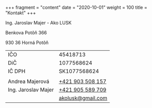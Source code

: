 +++
fragment = "content"
date = "2020-10-01"
weight = 100
title = "Kontakt"
+++

Ing. Jaroslav Majer - Ako LUSK

Benkova Potôň 366

930 36 Horná Potôň

| | |
| --- | -------- |
| IČO | 45418713 |
| DiČ | 1077568624 |
| IČ DPH | SK1077568624 |
| | |
| Andrea Majerová | [+421 903 508 157](tel:+42190350157) |
| Ing. Jaroslav Majer | [+421 905 589 709](tel:+421905589709) |
| <i class="far fa-envelope"></i> | akolusk@gmail.com |

